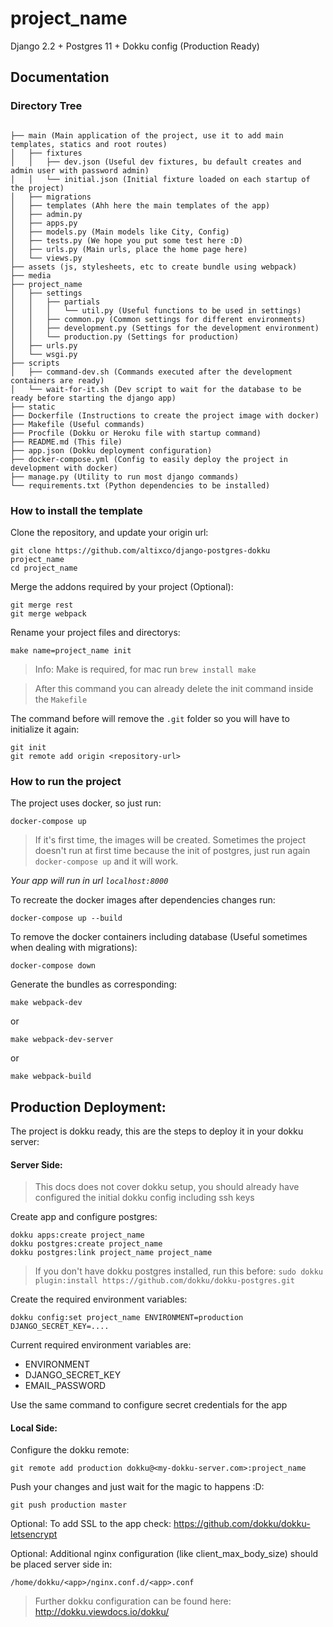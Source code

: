 # project_name

Django 2.2 + Postgres 11 + Dokku config (Production Ready)

## Documentation ##

### Directory Tree ###
```

├── main (Main application of the project, use it to add main templates, statics and root routes)
│   ├── fixtures
│   │   ├── dev.json (Useful dev fixtures, bu default creates and admin user with password admin)
│   │   └── initial.json (Initial fixture loaded on each startup of the project)
│   ├── migrations
│   ├── templates (Ahh here the main templates of the app)
│   ├── admin.py
│   ├── apps.py
│   ├── models.py (Main models like City, Config)
│   ├── tests.py (We hope you put some test here :D)
│   ├── urls.py (Main urls, place the home page here)
│   └── views.py
├── assets (js, stylesheets, etc to create bundle using webpack)
├── media
├── project_name
│   ├── settings
│   │   ├── partials
│   │   │   └── util.py (Useful functions to be used in settings)
│   │   ├── common.py (Common settings for different environments)
│   │   ├── development.py (Settings for the development environment)
│   │   └── production.py (Settings for production)
│   ├── urls.py
│   └── wsgi.py
├── scripts
│   ├── command-dev.sh (Commands executed after the development containers are ready)
│   └── wait-for-it.sh (Dev script to wait for the database to be ready before starting the django app)
├── static
├── Dockerfile (Instructions to create the project image with docker)
├── Makefile (Useful commands)
├── Procfile (Dokku or Heroku file with startup command)
├── README.md (This file)
├── app.json (Dokku deployment configuration)
├── docker-compose.yml (Config to easily deploy the project in development with docker)
├── manage.py (Utility to run most django commands)
└── requirements.txt (Python dependencies to be installed)
```

### How to install the template ###

Clone the repository, and update your origin url: 
```
git clone https://github.com/altixco/django-postgres-dokku project_name
cd project_name
```

Merge the addons required by your project (Optional):
```
git merge rest
git merge webpack
```

Rename your project files and directorys:
```
make name=project_name init
```
> Info: Make is required, for mac run `brew install make`

> After this command you can already delete the init command inside the `Makefile` 

The command before will remove the `.git` folder so you will have to initialize it again:
```
git init
git remote add origin <repository-url>
```

### How to run the project ###

The project uses docker, so just run:

```
docker-compose up
```

> If it's first time, the images will be created. Sometimes the project doesn't run at first time because the init of postgres, just run again `docker-compose up` and it will work.

*Your app will run in url `localhost:8000`*

To recreate the docker images after dependencies changes run:

```
docker-compose up --build
```

To remove the docker containers including database (Useful sometimes when dealing with migrations):

```
docker-compose down
```

Generate the bundles as corresponding:
```
make webpack-dev
```
or
```
make webpack-dev-server
```
or
```
make webpack-build
```

## Production Deployment: ##

The project is dokku ready, this are the steps to deploy it in your dokku server:

#### Server Side: ####

> This docs does not cover dokku setup, you should already have configured the initial dokku config including ssh keys

Create app and configure postgres:
```
dokku apps:create project_name
dokku postgres:create project_name
dokku postgres:link project_name project_name
```

> If you don't have dokku postgres installed, run this before:
> `sudo dokku plugin:install https://github.com/dokku/dokku-postgres.git`

Create the required environment variables:
```
dokku config:set project_name ENVIRONMENT=production DJANGO_SECRET_KEY=....
```

Current required environment variables are:

* ENVIRONMENT
* DJANGO_SECRET_KEY
* EMAIL_PASSWORD

Use the same command to configure secret credentials for the app

#### Local Side: ####

Configure the dokku remote:

```
git remote add production dokku@<my-dokku-server.com>:project_name
```

Push your changes and just wait for the magic to happens :D:

```
git push production master
```

Optional: To add SSL to the app check:
https://github.com/dokku/dokku-letsencrypt

Optional: Additional nginx configuration (like client_max_body_size) should be placed server side in:
```
/home/dokku/<app>/nginx.conf.d/<app>.conf
```

> Further dokku configuration can be found here: http://dokku.viewdocs.io/dokku/
